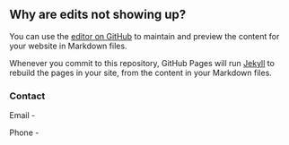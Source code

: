 ## Why are edits not showing up?

You can use the [editor on GitHub](https://github.com/hareshvasani/hareshvasani.github.io/edit/master/index.md) to maintain and preview the content for your website in Markdown files.

Whenever you commit to this repository, GitHub Pages will run [Jekyll](https://jekyllrb.com/) to rebuild the pages in your site, from the content in your Markdown files.



### Contact


Email - 



Phone - 
